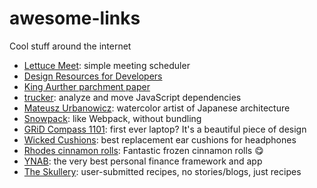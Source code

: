 # awesome-links
Cool stuff around the internet

- [Lettuce Meet](https://lettucemeet.com/): simple meeting scheduler
- [Design Resources for Developers](https://github.com/bradtraversy/design-resources-for-developers/blob/master/readme.md)
- [King Aurther parchment paper](https://shop.kingarthurflour.com/items/baking-parchment-paper-set-of-100-half-sheets)
- [trucker](https://www.npmjs.com/package/trucker): analyze and move JavaScript dependencies
- [Mateusz Urbanowicz](https://mateuszurbanowicz.com/): watercolor artist of Japanese architecture
- [Snowpack](https://www.snowpack.dev/#snowpack): like Webpack, without bundling
- [GRiD Compass 1101](http://www.oldcomputers.net/grid1101.html): first ever laptop? It's a beautiful piece of design
- [Wicked Cushions](https://wickedcushions.com/): best replacement ear cushions for headphones
- [Rhodes cinnamon rolls](https://rhodesbakenserv.com/product/cinnamon-rolls/): Fantastic frozen cinnamon rolls 😋
- [YNAB](https://www.youneedabudget.com/): the very best personal finance framework and app
- [The Skullery](https://theskullery.net/): user-submitted recipes, no stories/blogs, just recipes

